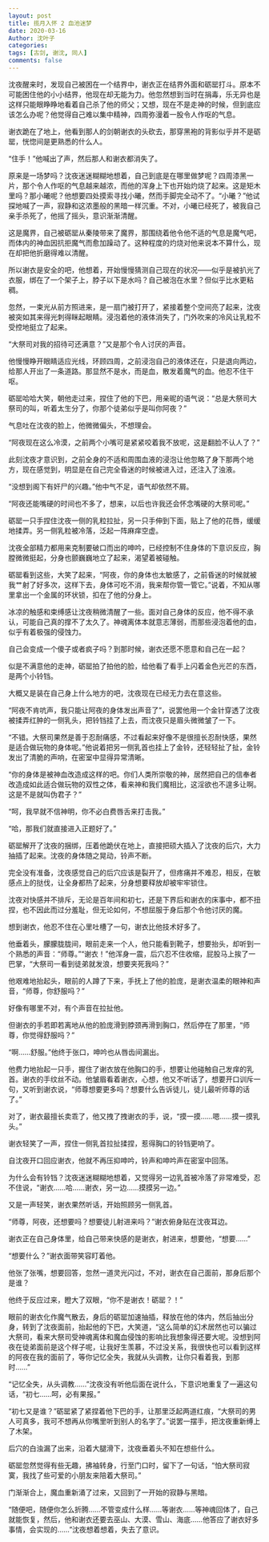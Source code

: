 ```yaml
---
layout: post
title: 揽月入怀 2 血池迷梦
date: 2020-03-16
Author: 沈叶子
categories: 
tags: [古剑, 谢沈, 同人]
comments: false
--- 
```

沈夜醒来时，发现自己被困在一个结界中，谢衣正在结界外面和砺罂打斗。原本不可能困住他的小小结界，他现在却无能为力。他忽然想到当时在捐毒，乐无异也是这样只能眼睁睁地看着自己杀了他的师父；又想，现在不是走神的时候，但到底应该怎么办呢？他觉得自己难以集中精神，四周弥漫着一股令人作呕的气息。

谢衣跪在了地上，他看到那人的剑朝谢衣的头砍去，那穿黑袍的背影似乎并不是砺罂，恍惚间是更熟悉的什么人。

“住手！”他喊出了声，然后那人和谢衣都消失了。

原来是一场梦吗？沈夜迷迷糊糊地想着，自己到底是在哪里做梦呢？四周漆黑一片，那个令人作呕的气息越来越浓，而他的浑身上下也开始灼烧了起来。这是矩木里吗？那小曦呢？他想要四处摸索寻找小曦，然而手脚完全动不了。“小曦？”他试探地喊了一声，寂静和这浓墨般的黑暗一样沉重。不对，小曦已经死了，被我自己亲手杀死了，他摇了摇头，意识渐渐清醒。

这是魔界，自己被砺罂从秦陵带来了魔界，那围绕着他令他不适的气息是魔气吧，而体内的神血因抗拒魔气而愈加躁动了。这种程度的灼烧对他来说本不算什么，现在却把他折磨得难以清醒。

所以谢衣是安全的吧，他想着，开始慢慢猜测自己现在的状况——似乎是被扒光了衣服，绑在了一个架子上，脖子以下是水吗？自己被泡在水里？但似乎比水更粘稠。

忽然，一束光从前方照进来，是一扇门被打开了，紧接着整个空间亮了起来，沈夜被突如其来得光刺得眯起眼睛。浸泡着他的液体消失了，门外吹来的冷风让乳粒不受控地挺立了起来。

“大祭司对我的招待可还满意？”又是那个令人讨厌的声音。

他慢慢睁开眼睛适应光线，环顾四周，之前浸泡自己的液体还在，只是退向两边，给那人开出了一条道路。那显然不是水，而是血，散发着魔气的血。他忍不住干呕。

砺罂哈哈大笑，朝他走过来，捏住了他的下巴，用亲昵的语气说：“总是大祭司大祭司的叫，听着太生分了，你那个徒弟似乎是叫你阿夜？”

气息吐在沈夜的脸上，他微微偏头，不想理会。

“阿夜现在这么冷漠，之前两个小嘴可是紧紧咬着我不放呢，这是翻脸不认人了？”

此刻沈夜才意识到，之前全身的不适和周围血液的浸泡让他忽略了身下那两个地方，现在感觉到，明显是在自己完全昏迷的时候被进入过，还注入了浊液。

“没想到阁下有奸尸的兴趣。”他中气不足，语气却依然不屑。

“阿夜还能嘴硬的时间也不多了，想来，以后也许我还会怀念嘴硬的大祭司呢。”

砺罂一只手捏住沈夜一侧的乳粒拉扯，另一只手伸到下面，贴上了他的花唇，缓缓地揉弄。另一侧乳粒被冷落，泛起一阵麻痒空虚。

沈夜全部精力都用来克制要破口而出的呻吟，已经控制不住身体的下意识反应，胸膛微微挺起，分身也颤巍巍地立了起来，渴望着被碰触。

砺罂看到这些，大笑了起来，“阿夜，你的身体也太敏感了，之前昏迷的时候就被我艹射了好多次，这样下去，身体可吃不消，我来帮你管一管它。”说着，不知从哪里拿出一个金属的环状锁，扣在了他的分身上。

冰凉的触感和束缚感让沈夜稍微清醒了一些。面对自己身体的反应，他不得不承认，可能自己真的撑不了太久了。神魂离体本就意志薄弱，而那些浸泡着他的血，似乎有着极强的侵蚀力。

自己会变成一个傻子或者疯子吗？到那时候，谢衣还愿不愿意和自己在一起？

似是不满意他的走神，砺罂拍了拍他的脸，给他看了看手上闪着金色光芒的东西，是两个小铃铛。

大概又是装在自己身上什么地方的吧，沈夜现在已经无力去在意这些。

“阿夜不肯吭声，我只能让阿夜的身体发出声音了”，说罢他用一个金针穿透了沈夜被揉弄红肿的一侧乳头，把铃铛挂了上去，而沈夜只是眉头微微皱了一下。

“不错。大祭司果然是善于忍耐痛感，不过看起来好像不是很擅长忍耐快感，果然是适合做玩物的身体呢。”他说着把另一侧乳首也挂上了金铃，还轻轻扯了扯，金铃发出了清脆的声响，在密室中显得异常清晰。

“你的身体是被神血改造成这样的吧。你们人类所崇敬的神，居然把自己的信奉者改造成如此适合做玩物的双性之体，看来神和我们魔相比，这淫欲也不遑多让啊。这是不是就叫伪君子？”

“呵，我早就不信神明，你不必白费唇舌来打击我。”

“哈，那我们就直接进入正题好了。”

砺罂解开了沈夜的捆绑，压着他跪伏在地上，直接把硕大插入了沈夜的后穴，大力抽插了起来。沈夜的身体随之晃动，铃声不断。

完全没有准备，沈夜感觉自己的后穴应该是裂开了，但疼痛并不难忍，相反，在敏感点上的挞伐，让全身都热了起来，分身想要释放却被牢牢锁住。

沈夜对快感并不排斥，无论是百年间和初七，还是下界后和谢衣的床事中，都不扭捏，也不因此而过分羞耻，但无论如何，不想屈服于身后那个令他讨厌的魔。

想到谢衣，他忍不住在心里吐槽了一句，谢衣比他技术好多了。

他垂着头，朦朦胧胧间，眼前走来一个人，他只能看到靴子，想要抬头，却听到一个熟悉的声音：“师尊。”“谢衣！”他浑身一震，后穴忍不住收缩，屁股马上挨了一巴掌，“大祭司一看到徒弟就发浪，想要夹死我吗？”

他艰难地抬起头，眼前的人蹲了下来，手抚上了他的脸庞，是谢衣温柔的眼神和声音，“师尊，你舒服吗？”

好像有哪里不对，有个声音在拉扯他。

但谢衣的手若即若离地从他的脸庞滑到脖颈再滑到胸口，然后停在了那里，“师尊，你觉得舒服吗？”

“啊……舒服。”他终于张口，呻吟也从唇齿间漏出。

他费力地抬起一只手，握住了谢衣放在他胸口的手，想要让他碰触自己发痒的乳首。谢衣的手纹丝不动。他皱眉看着谢衣，心想，他又不听话了，想要开口训斥一句，又听到谢衣说，“师尊想要更多吗？想要什么告诉徒儿，徒儿最听师尊的话了。”

对了，谢衣最擅长卖乖了，他又拽了拽谢衣的手，说，“摸一摸……嗯……摸一摸乳头。”

谢衣轻笑了一声，捏住一侧乳首拉扯揉捏，惹得胸口的铃铛更响了。

自沈夜开口回应谢衣，他就不再压抑呻吟，铃声和呻吟声在密室中回荡。

为什么会有铃铛？沈夜迷迷糊糊地想着，又觉得另一边乳首被冷落了非常难受，忍不住说，“谢衣……哈……谢衣，另一边……摸摸另一边。”

又是一声轻笑，谢衣果然听话，开始照顾另一侧乳首。

“师尊，阿夜，还想要吗？想要徒儿射进来吗？”谢衣俯身贴在沈夜耳边。

谢衣正在自己身体里，给自己带来快感的是谢衣，射进来，想要他，“想要……”

“想要什么？”谢衣面带笑容盯着他。

他张了张嘴，想要回答，忽然一道灵光闪过，不对，谢衣在自己面前，那身后那个是谁？

他终于反应过来，瞪大了双眼，“你不是谢衣！砺罂？！”

眼前的谢衣化作魔气散去，身后的砺罂加速抽插，释放在他的体内，然后抽出分身，转到了沈夜面前，抬起他的下巴，大笑道，“这么简单的幻术居然也可以骗过大祭司，看来大祭司受神魂离体和魔血侵蚀的影响比我想象得还要大呢。没想到阿夜在徒弟面前是这个样子呢，让我好生羡慕，不过没关系，我很快也可以看到这样的阿夜在我的面前了，等你记忆全失，我就从头调教，让你只看着我，到那时……”

“记忆全失，从头调教……”沈夜没有听他后面在说什么，下意识地重复了一遍这句话，“初七……呵，必有果报。”

“初七又是谁？”砺罂紧了紧捏着他下巴的手，让那里泛起两道红痕，“大祭司的男人可真多，我可不想再从你嘴里听到别人的名字了。”说罢一摆手，把沈夜重新缚上了木架。

后穴的白浊漏了出来，沿着大腿滑下，沈夜垂着头不知在想些什么。

砺罂忽然觉得有些无趣，拂袖转身，行至门口时，留下了一句话，“怕大祭司寂寞，我找了些可爱的小朋友来陪着大祭司。”

门渐渐合上，魔血重新涌了过来，又回到了一开始的寂静与黑暗。

“随便吧，随便你怎么折腾……不管变成什么样……等谢衣……等神魂回体了，自己就能恢复，然后，他和谢衣还要去巫山、大漠、雪山、海底……他答应了谢衣好多事情，会实现的……”沈夜想着想着，失去了意识。